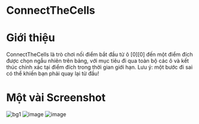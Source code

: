 # ConnectTheCells
# Giới thiệu
ConnectTheCells là trò chơi nối điểm bắt đầu từ ô [0][0] đến một điểm đích được chọn ngẫu nhiên trên bảng, với mục tiêu đi qua toàn bộ các ô và kết thúc chính xác tại điểm đích trong thời gian giới hạn.
Lưu ý: một bước đi sai có thể khiến bạn phải quay lại từ đầu!
# Một vài Screenshot
![bg1](https://github.com/user-attachments/assets/3a0724fa-78f5-4c8b-9448-09796ed607a4)
![image](https://github.com/user-attachments/assets/57493154-c86c-4ad7-84e8-ed50f2643ceb)
![image](https://github.com/user-attachments/assets/8c2434ed-ef77-47c9-97ad-098a9076dd23)






 
